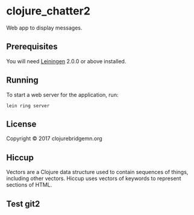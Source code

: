 # clojure_chatter2

Web app to display messages.

## Prerequisites

You will need [Leiningen][] 2.0.0 or above installed.

[leiningen]: https://github.com/technomancy/leiningen

## Running

To start a web server for the application, run:

    lein ring server

## License

Copyright © 2017 clojurebridgemn.org


## Hiccup
Vectors are a Clojure data structure used to contain sequences of things, including other vectors. Hiccup uses vectors of keywords to represent sections of HTML.

## Test git2
